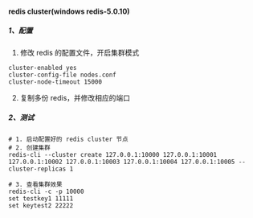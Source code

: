 #### redis cluster(windows  redis-5.0.10)
##### 1、配置
1. 修改 redis 的配置文件，开启集群模式
```shell
cluster-enabled yes
cluster-config-file nodes.conf
cluster-node-timeout 15000
```
2. 复制多份 redis，并修改相应的端口

##### 2、测试
```shell
# 1. 启动配置好的 redis cluster 节点
# 2. 创建集群
redis-cli --cluster create 127.0.0.1:10000 127.0.0.1:10001 127.0.0.1:10002 127.0.0.1:10003 127.0.0.1:10004 127.0.0.1:10005 --cluster-replicas 1

# 3. 查看集群效果
redis-cli -c -p 10000
set testkey1 11111
set keytest2 22222
```